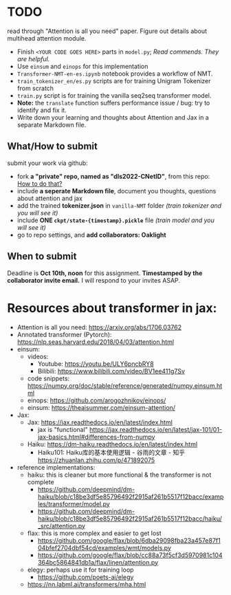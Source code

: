 # TODO

read through "Attention is all you need" paper. Figure out details about multihead attention module. 
- Finish `<YOUR CODE GOES HERE>` parts in `model.py`; *Read commends. They are helpful.*
- Use `einsum` and `einops` for this implementation
- `Transformer-NMT-en-es.ipynb` notebook provides a workflow of NMT.
- `train_tokenizer_en/es.py` scripts are for training Unigram Tokenizer from scratch
- `train.py` script is for training the vanilla seq2seq transformer model.
- **Note:** the `translate` function suffers performance issue / bug: try to identify and fix it.
- Write down your learning and thoughts about Attention and Jax in a separate Markdown file.

## What/How to submit 
submit your work via github:
- fork **a "private" repo, named as "dls2022-CNetID"**, from this repo: [How to do that?](https://stackoverflow.com/questions/10065526/github-how-to-make-a-fork-of-public-repository-private)
- include **a seperate Markdown file**, document you thoughts, questions about attention and jax
- add the trained **tokenizer.json** in `vanilla-NMT` folder *(train tokenizer and you will see it)*
- include **ONE `ckpt/state-{timestamp}.pickle`** file *(train model and you will see it)*
- go to repo settings, and **add collaborators: Oaklight**

## When to submit
Deadline is **Oct 10th, noon** for this assignment. **Timestamped by the collaborator invite email.** I will respond to your invites ASAP. 

# Resources about transformer in jax:
- Attention is all you need: https://arxiv.org/abs/1706.03762
- Annotated transformer (Pytorch): https://nlp.seas.harvard.edu/2018/04/03/attention.html
- einsum:
    - videos:
        - Youtube: https://youtu.be/ULY6pncbRY8
        - Bilibili: https://www.bilibili.com/video/BV1ee411g7Sv
    - code snippets: https://numpy.org/doc/stable/reference/generated/numpy.einsum.html
    - einops: https://github.com/arogozhnikov/einops/
    - einsum: https://theaisummer.com/einsum-attention/
- Jax:
    - Jax: https://jax.readthedocs.io/en/latest/index.html
        - jax is "functional" https://jax.readthedocs.io/en/latest/jax-101/01-jax-basics.html#differences-from-numpy
    - Haiku: https://dm-haiku.readthedocs.io/en/latest/index.html
        - Haiku101: Haiku库的基本使用逻辑 - 谷雨的文章 - 知乎 https://zhuanlan.zhihu.com/p/471892075
- reference implementations:
    - haiku:
        this is cleaner but more functional & the transformer is not complete
        - https://github.com/deepmind/dm-haiku/blob/c18be3df5e85796492f2915af261b5517f12bacc/examples/transformer/model.py
        - https://github.com/deepmind/dm-haiku/blob/c18be3df5e85796492f2915af261b5517f12bacc/haiku/_src/attention.py        
    - flax:
        this is more complex and easier to get lost
        - https://github.com/google/flax/blob/6dba29098fba23a457e87f104bfef2704dbf54cd/examples/wmt/models.py
        - https://github.com/google/flax/blob/cc88a73f5cf3d5970981c104364bc5864841db1a/flax/linen/attention.py
    - elegy:
        perhaps use it for training loop
        - https://github.com/poets-ai/elegy
    - https://nn.labml.ai/transformers/mha.html